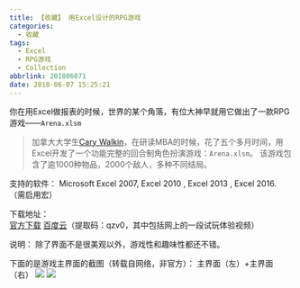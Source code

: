 ```yaml
---
title: 【收藏】 用Excel设计的RPG游戏
categories:
  - 收藏
tags:
  - Excel
  - RPG游戏
  - Collection
abbrlink: 201806071
date: 2018-06-07 15:25:21
---
```


你在用Excel做报表的时候，世界的某个角落，有位大神早就用它做出了一款RPG游戏——`Arena.xlsm`

>加拿大大学生[Cary Walkin](https://carywalkin.ca/)，在研读MBA的时候，花了五个多月时间，用Excel开发了一个功能完整的回合制角色扮演游戏：`Arena.xlsm`。
>该游戏包含了逾1000种物品，2000个敌人，多种不同结局。

支持的软件：
Microsoft Excel 2007, Excel 2010 , Excel 2013 , Excel 2016. （需启用宏）

下载地址：    
[官方下载](https://carywalkin.ca/2013/03/17/arena-xlsm-released/)
[百度云](https://pan.baidu.com/s/1zykX-UUi_bn5BwCTT4QWSA)（提取码：qzv0，其中包括网上的一段试玩体验视频）

说明：
除了界面不是很美观以外，游戏性和趣味性都还不错。

下面的是游戏主界面的截图（转载自网络，非官方）：
主界面（左）+主界面（右）
![](http://p7n85i5tr.bkt.clouddn.com/zhouie/img/Arena/1.png)
![](http://p7n85i5tr.bkt.clouddn.com/zhouie/img/Arena/2.png)